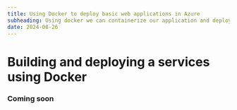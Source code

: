 ```yaml
---
title: Using Docker to deploy basic web applications in Azure
subheading: Using docker we can containerize our application and deploy it in Azure App Services with out any dependencies issues
date: 2024-08-26
---
```


# Building and deploying a services using Docker


### Coming soon
